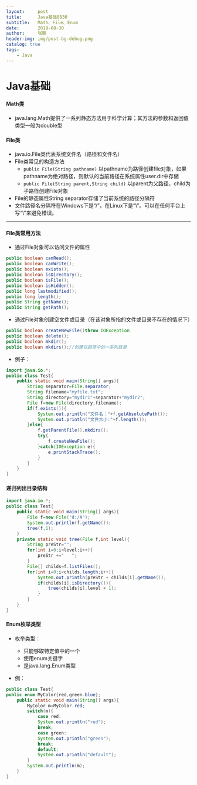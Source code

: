 ```yaml
---
layout:     post 
title:      Java基础0830
subtitle:   Math、File、Enum
date:       2019-08-30
author:     张鹏
header-img: img/post-bg-debug.png
catalog: true   
tags:                         
    - Java
---
```


# Java基础

#### Math类

- java.lang.Math提供了一系列静态方法用于科学计算；其方法的参数和返回值类型一般为double型

#### File类

- java.io.File类代表系统文件名（路径和文件名）
- File类常见的构造方法
   - `public File(String pathname)`
   以pathname为路径创建file对象，如果pathname为绝对路径，则默认的当前路径在系统属性user.dir中存储
   - `public File(String parent,String child)`
   以parent为父路径，child为子路径创建File对象
- File的静态属性String separator存储了当前系统的路径分隔符
- 文件路径名分隔符在Windows下是“/”，在Linux下是“\”。可以在任何平台上写“\”来避免错误。

------

#### File类常用方法

- 通过File对象可以访问文件的属性
```java
public boolean canRead();
public boolean canWrite();
public boolean exists();
public boolean isDirectory();
public boolean isFile();
public boolean isHidden();
public long lastmodified();
public long length();
public String getName();
public String getPath();
```
- 通过File对象创建空文件或目录（在该对象所指的文件或目录不存在的情况下）
```java
public boolean createNewFile()throw IOException
public boolean delete();
public boolean mkdir();
public boolean mkdirs();//创建在路径中的一系列目录
```
- 例子：
```java
import java.io.*;
public class Test{
    public static void main(String[] args){
        String separator=File.separator;
        String filename="myfile.txt";
        String directory="mydir1"+separator+"mydir2";
        File f=new File(directory,filename);
        if(f.exists()){
            System.out.println("文件名："+f.getAbsolutePath());
            System.out.println("文件大小:"+f.length());
        }else{
            f.getParentFile().mkdirs();
            try{
                f.createNewFile();
            }catch(IOException e){
                e.printStackTrace();
            }
        }
    }
}
```
#### 递归列出目录结构

```java
import java.io.*;
public class Test{
    public static void main(String[] args){
        File f=new File("d:/A");
        System.out.println(f.getName());
        tree(f,1);
    }
    private static void tree(File f,int level){
        String preStr="";
        for(int i=0;i<level;i++){
            preStr +="   ";
        }
        File[] childs=f.listFiles();
        for(int i=0;i<childs.length;i++){
            System.out.println(preStr + childs[i].getName());
            if(childs[i].isDirectory()){
                tree(childs[i],level + 1);
            }
        }
    }
}
```

#### Enum枚举类型

- 枚举类型：
   - 只能够取特定值中的一个
   - 使用enum关键字
   - 是java.lang.Enum类型

- 例：
```java
public class Test{
public enum MyColor{red,green.blue};
    public static void main(String[] args){
        MyColor m=MyColor.red;
        switch(m){
            case red:
            System.out.println("red");
            break;
            case green:
            System.out.println("green");
            break;
            default:
            System.out.println("default");
        }
        System.out.println(m);
    }
}
```
